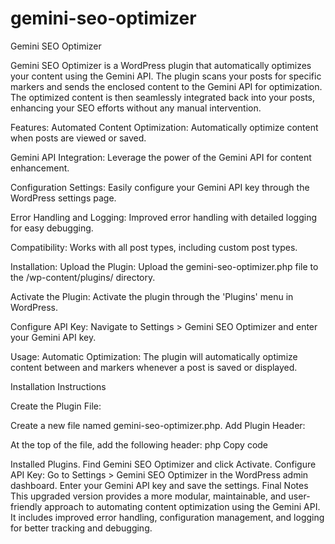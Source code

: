 # gemini-seo-optimizer
Gemini SEO Optimizer

Gemini SEO Optimizer is a WordPress plugin that automatically optimizes your content using the Gemini API. The plugin scans your posts for specific markers and sends the enclosed content to the Gemini API for optimization. The optimized content is then seamlessly integrated back into your posts, enhancing your SEO efforts without any manual intervention.

Features:
Automated Content Optimization: Automatically optimize content when posts are viewed or saved.

Gemini API Integration: Leverage the power of the Gemini API for content enhancement.

Configuration Settings: Easily configure your Gemini API key through the WordPress settings page.

Error Handling and Logging: Improved error handling with detailed logging for easy debugging.

Compatibility: Works with all post types, including custom post types.

Installation:
Upload the Plugin: Upload the gemini-seo-optimizer.php file to the /wp-content/plugins/ directory.

Activate the Plugin: Activate the plugin through the 'Plugins' menu in WordPress.

Configure API Key: Navigate to Settings > Gemini SEO Optimizer and enter your Gemini API key.

Usage:
Automatic Optimization: The plugin will automatically optimize content between <!--start--> and <!--end--> markers whenever a post is saved or displayed.

Installation Instructions

Create the Plugin File:

Create a new file named gemini-seo-optimizer.php.
Add Plugin Header:

At the top of the file, add the following header: php Copy code

<?php
/*
Plugin Name: Gemini SEO Optimizer
Description: A plugin to automatically optimize content using the Gemini API.
Version: 2.0
Author: Your Name
*/

Copy the Code:

Copy the upgraded plugin code provided above into this file below the header.
Upload to WordPress:

Upload the gemini-seo-optimizer.php file to the /wp-content/plugins/ directory of your WordPress installation.
Activate the Plugin:

Go to the WordPress admin dashboard.
Navigate to Plugins > Installed Plugins.
Find Gemini SEO Optimizer and click Activate.
Configure API Key:

Go to Settings > Gemini SEO Optimizer in the WordPress admin dashboard.
Enter your Gemini API key and save the settings.
Final Notes
This upgraded version provides a more modular, maintainable, and user-friendly approach to automating content optimization using the Gemini API. It includes improved error handling, configuration management, and logging for better tracking and debugging.
